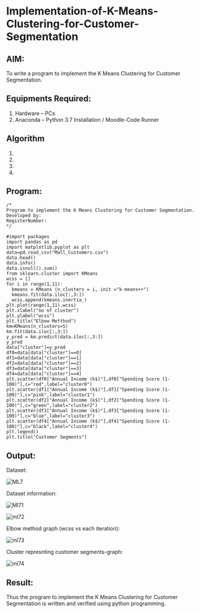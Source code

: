 # Implementation-of-K-Means-Clustering-for-Customer-Segmentation

## AIM:
To write a program to implement the K Means Clustering for Customer Segmentation.

## Equipments Required:
1. Hardware – PCs
2. Anaconda – Python 3.7 Installation / Moodle-Code Runner

## Algorithm
1. 
2. 
3. 
4. 

## Program:
```
/*
Program to implement the K Means Clustering for Customer Segmentation.
Developed by: 
RegisterNumber:  
*/
```
```
#import packages
import pandas as pd
import matplotlib.pyplot as plt
data=pd.read_csv("Mall_Customers.csv")
data.head()
data.info()
data.isnull().sum()
from sklearn.cluster import KMeans
wcss = []
for i in range(1,11):
  kmeans = KMeans (n_clusters = i, init ="k-means++")
  kmeans.fit(data.iloc[:,3:])
  wcss.append(kmeans.inertia_)
plt.plot(range(1,11),wcss)
plt.xlabel("no of cluster")
plt.ylabel("wcss")
plt.title("Elbow Metthod")
km=KMeans(n_clusters=5)
km.fit(data.iloc[:,3:])
y_pred = km.predict(data.iloc[:,3:])
y_pred
data["cluster"]=y_pred
df0=data[data["cluster"]==0]
df1=data[data["cluster"]==1]
df2=data[data["cluster"]==2]
df3=data[data["cluster"]==3]
df4=data[data["cluster"]==4]
plt.scatter(df0["Annual Income (k$)"],df0["Spending Score (1-100)"],c="red",label="cluster0")
plt.scatter(df1["Annual Income (k$)"],df1["Spending Score (1-100)"],c="pink",label="cluster1")
plt.scatter(df2["Annual Income (k$)"],df2["Spending Score (1-100)"],c="green",label="cluster2")
plt.scatter(df3["Annual Income (k$)"],df3["Spending Score (1-100)"],c="blue",label="cluster3")
plt.scatter(df4["Annual Income (k$)"],df4["Spending Score (1-100)"],c="black",label="cluster4")
plt.legend()
plt.title("Customer Segments")
```

## Output:

Dataset:

![ML7](https://user-images.githubusercontent.com/93427345/174313462-6dd142d0-5921-4ecd-ae49-70e3542b8e69.PNG)

Dataset information:

![Ml71](https://user-images.githubusercontent.com/93427345/174313500-dae54e5d-1d72-4a69-85a2-e29cc924d2bf.PNG)

![ml72](https://user-images.githubusercontent.com/93427345/174313612-2f445355-1116-4ec9-b7ad-2dcee9005b95.PNG)

Elbow method graph (wcss vs each iteration):

![ml73](https://user-images.githubusercontent.com/93427345/174313560-3e7ceeea-29ab-42b2-94aa-2054f302fa57.PNG)

Cluster represnting customer segments-graph:

![ml74](https://user-images.githubusercontent.com/93427345/174313651-ad929e4f-5861-4921-8aa7-7325e331bedb.PNG)

## Result:
Thus the program to implement the K Means Clustering for Customer Segmentation is written and verified using python programming.
